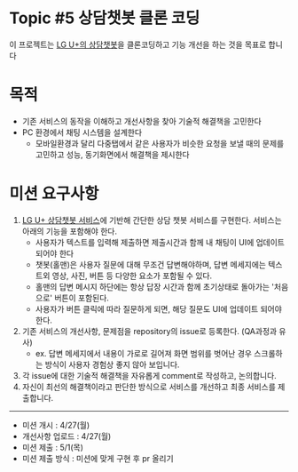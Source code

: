# Topic #5 상담챗봇 클론 코딩

이 프로젝트는 [LG U+의 상담챗봇](https://chatbot.lguplus.com/?fromChan=HOME)을 클론코딩하고 기능 개선을 하는 것을 목표로 합니다

# 목적

- 기존 서비스의 동작을 이해하고 개선사항을 찾아 기술적 해결책을 고민한다
- PC 환경에서 채팅 시스템을 설계한다
  - 모바일환경과 달리 다중탭에서 같은 사용자가 비슷한 요청을 보낼 때의 문제를 고민하고 성능, 동기화면에서 해결책을 제시한다

# 미션 요구사항

1. [LG U+ 상담챗봇 서비스](https://chatbot.lguplus.com/?fromChan=HOME)에 기반해 간단한 상담 챗봇 서비스를 구현한다. 서비스는 아래의 기능을 포함해야 한다.
   - 사용자가 텍스트를 입력해 제출하면 제출시간과 함께 내 채팅이 UI에 업데이트 되어야 한다
   - 챗봇(홀맨)은 사용자 질문에 대해 무조건 답변해야하며, 답변 메세지에는 텍스트외 영상, 사진, 버튼 등 다양한 요소가 포함될 수 있다.
   - 홀맨의 답변 메시지 하단에는 항상 답장 시간과 함께 초기상태로 돌아가는 '처음으로' 버튼이 포함된다.
   - 사용자가 버튼 클릭에 따라 질문하게 되면, 해당 질문도 UI에 업데이트 되어야한다.
2. 기존 서비스의 개선사항, 문제점을 repository의 issue로 등록한다. (QA과정과 유사)
   - ex. 답변 메세지에서 내용이 가로로 길어져 화면 범위를 벗어난 경우 스크롤하는 방식이 사용자 경험상 좋지 않아 보입니다.
3. 각 issue에 대한 기술적 해결책을 자유롭게 comment로 작성하고, 논의합니다.
4. 자신이 최선의 해결책이라고 판단한 방식으로 서비스를 개선하고 최종 서비스를 제출합니다.

---

- 미션 개시 : 4/27(월)
- 개선사항 업로드 : 4/27(월)
- 미션 제출 : 5/1(목)
- 미션 제출 방식 : 미션에 맞게 구현 후 pr 올리기
